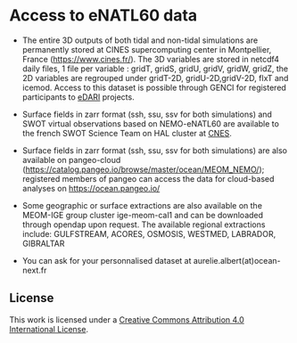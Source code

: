 # Access to eNATL60 data


 - The entire 3D outputs of both tidal and non-tidal simulations are permanently stored at CINES supercomputing center in Montpellier, France (https://www.cines.fr/). The 3D variables are stored in netcdf4 daily files, 1 file per variable : gridT, gridS, gridU, gridV, gridW, gridZ, the 2D variables are regrouped under gridT-2D, gridU-2D,gridV-2D, flxT and icemod. Access to this dataset is possible through GENCI for registered participants to [eDARI](https://www.edari.fr) projects. 
 
 - Surface fields in zarr format (ssh, ssu, ssv for both simulations) and SWOT virtual observations based on NEMO-eNATL60 are available to the french SWOT Science Team on HAL cluster at [CNES](https://cnes.fr).  

 - Surface fields in zarr format (ssh, ssu, ssv for both simulations) are also available on pangeo-cloud (https://catalog.pangeo.io/browse/master/ocean/MEOM_NEMO/);  registered members of pangeo can access the data for cloud-based analyses on https://ocean.pangeo.io/

 - Some geographic or surface extractions are also available on the MEOM-IGE group cluster ige-meom-cal1 and can be downloaded through opendap upon request. The available regional extractions include: GULFSTREAM, ACORES, OSMOSIS, WESTMED, LABRADOR, GIBRALTAR
 
 - You can ask for your personnalised dataset at aurelie.albert(at)ocean-next.fr
 

## License
This work is licensed under a <a rel="license" href="http://creativecommons.org/licenses/by/4.0/">Creative Commons Attribution 4.0 International License</a>.
